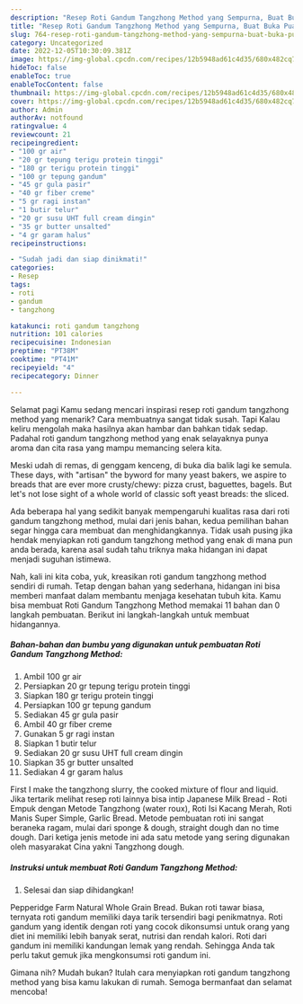 ```yaml
---
description: "Resep Roti Gandum Tangzhong Method yang Sempurna, Buat Buka Puasa Menggugah Selera"
title: "Resep Roti Gandum Tangzhong Method yang Sempurna, Buat Buka Puasa Menggugah Selera"
slug: 764-resep-roti-gandum-tangzhong-method-yang-sempurna-buat-buka-puasa-menggugah-selera
category: Uncategorized
date: 2022-12-05T10:30:09.381Z
image: https://img-global.cpcdn.com/recipes/12b5948ad61c4d35/680x482cq70/roti-gandum-tangzhong-method-foto-resep-utama.jpg
hideToc: false
enableToc: true
enableTocContent: false
thumbnail: https://img-global.cpcdn.com/recipes/12b5948ad61c4d35/680x482cq70/roti-gandum-tangzhong-method-foto-resep-utama.jpg
cover: https://img-global.cpcdn.com/recipes/12b5948ad61c4d35/680x482cq70/roti-gandum-tangzhong-method-foto-resep-utama.jpg
author: Admin
authorAv: notfound
ratingvalue: 4
reviewcount: 21
recipeingredient:
- "100 gr air"
- "20 gr tepung terigu protein tinggi"
- "180 gr terigu protein tinggi"
- "100 gr tepung gandum"
- "45 gr gula pasir"
- "40 gr fiber creme"
- "5 gr ragi instan"
- "1 butir telur"
- "20 gr susu UHT full cream dingin"
- "35 gr butter unsalted"
- "4 gr garam halus"
recipeinstructions:

- "Sudah jadi dan siap dinikmati!"
categories:
- Resep
tags:
- roti
- gandum
- tangzhong

katakunci: roti gandum tangzhong 
nutrition: 101 calories
recipecuisine: Indonesian
preptime: "PT38M"
cooktime: "PT41M"
recipeyield: "4"
recipecategory: Dinner

---
```



Selamat pagi Kamu sedang mencari inspirasi resep roti gandum tangzhong method yang menarik? Cara membuatnya sangat tidak susah. Tapi Kalau keliru mengolah maka hasilnya akan hambar dan bahkan tidak sedap. Padahal roti gandum tangzhong method yang enak selayaknya punya aroma dan cita rasa yang mampu memancing selera kita.


Meski udah di remas, di genggam kenceng, di buka dia balik lagi ke semula. These days, with &#34;artisan&#34; the byword for many yeast bakers, we aspire to breads that are ever more crusty/chewy: pizza crust, baguettes, bagels. But let&#39;s not lose sight of a whole world of classic soft yeast breads: the sliced.

Ada beberapa hal yang sedikit banyak mempengaruhi kualitas rasa dari roti gandum tangzhong method, mulai dari jenis bahan, kedua pemilihan bahan segar hingga cara membuat dan menghidangkannya. Tidak usah pusing jika hendak menyiapkan roti gandum tangzhong method yang enak di mana pun anda berada, karena asal sudah tahu triknya maka hidangan ini dapat menjadi suguhan istimewa.


Nah, kali ini kita coba, yuk, kreasikan roti gandum tangzhong method sendiri di rumah. Tetap dengan bahan yang sederhana, hidangan ini bisa memberi manfaat dalam membantu menjaga kesehatan tubuh kita. Kamu bisa membuat Roti Gandum Tangzhong Method memakai 11 bahan dan 0 langkah pembuatan. Berikut ini langkah-langkah untuk membuat hidangannya.

<!--inarticleads1-->

##### Bahan-bahan dan bumbu yang digunakan untuk pembuatan Roti Gandum Tangzhong Method:

1. Ambil 100 gr air
1. Persiapkan 20 gr tepung terigu protein tinggi
1. Siapkan 180 gr terigu protein tinggi
1. Persiapkan 100 gr tepung gandum
1. Sediakan 45 gr gula pasir
1. Ambil 40 gr fiber creme
1. Gunakan 5 gr ragi instan
1. Siapkan 1 butir telur
1. Sediakan 20 gr susu UHT full cream dingin
1. Siapkan 35 gr butter unsalted
1. Sediakan 4 gr garam halus


First I make the tangzhong slurry, the cooked mixture of flour and liquid. Jika tertarik melihat resep roti lainnya bisa intip Japanese Milk Bread - Roti Empuk dengan Metode Tangzhong (water roux), Roti Isi Kacang Merah, Roti Manis Super Simple, Garlic Bread. Metode pembuatan roti ini sangat beraneka ragam, mulai dari sponge &amp; dough, straight dough dan no time dough. Dari ketiga jenis metode ini ada satu metode yang sering digunakan oleh masyarakat Cina yakni Tangzhong dough. 

<!--inarticleads2-->

##### Instruksi untuk membuat Roti Gandum Tangzhong Method:


1. Selesai dan siap dihidangkan!

Pepperidge Farm Natural Whole Grain Bread. Bukan roti tawar biasa, ternyata roti gandum memiliki daya tarik tersendiri bagi penikmatnya. Roti gandum yang identik dengan roti yang cocok dikonsumsi untuk orang yang diet ini memiliki lebih banyak serat, nutrisi dan rendah kalori. Roti dari gandum ini memiliki kandungan lemak yang rendah. Sehingga Anda tak perlu takut gemuk jika mengkonsumsi roti gandum ini. 

Gimana nih? Mudah bukan? Itulah cara menyiapkan roti gandum tangzhong method yang bisa kamu lakukan di rumah. Semoga bermanfaat dan selamat mencoba!
